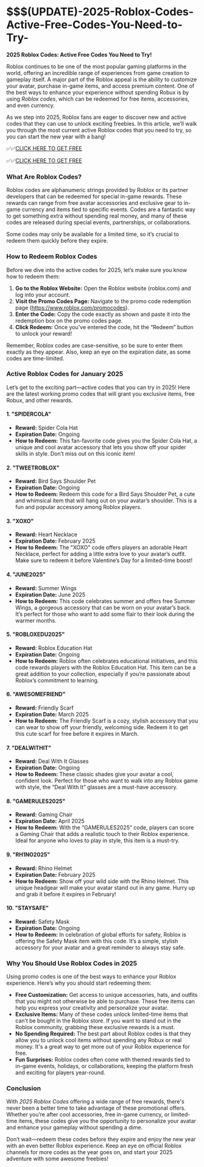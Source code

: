 # $$$(UPDATE)-2025-Roblox-Codes-Active-Free-Codes-You-Need-to-Try-

**2025 Roblox Codes: Active Free Codes You Need to Try!**

Roblox continues to be one of the most popular gaming platforms in the world, offering an incredible range of experiences from game creation to gameplay itself. A major part of the Roblox appeal is the ability to customize your avatar, purchase in-game items, and access premium content. One of the best ways to enhance your experience without spending Robux is by using *Roblox codes*, which can be redeemed for free items, accessories, and even currency.

As we step into 2025, Roblox fans are eager to discover new and active codes that they can use to unlock exciting freebies. In this article, we’ll walk you through the most current active Roblox codes that you need to try, so you can start the new year with a bang!

✅✅[CLICK HERE TO GET FREE](https://tinyurl.com/f5a9kmyc)

✅✅[CLICK HERE TO GET FREE](https://tinyurl.com/f5a9kmyc)

### What Are Roblox Codes?

Roblox codes are alphanumeric strings provided by Roblox or its partner developers that can be redeemed for special in-game rewards. These rewards can range from free avatar accessories and exclusive gear to in-game currency and items tied to specific events. Codes are a fantastic way to get something extra without spending real money, and many of these codes are released during special events, partnerships, or collaborations.

Some codes may only be available for a limited time, so it’s crucial to redeem them quickly before they expire.

### How to Redeem Roblox Codes

Before we dive into the active codes for 2025, let’s make sure you know how to redeem them:

1. **Go to the Roblox Website:** Open the Roblox website (roblox.com) and log into your account.
2. **Visit the Promo Codes Page:** Navigate to the promo code redemption page (https://www.roblox.com/promocodes).
3. **Enter the Code:** Copy the code exactly as shown and paste it into the redemption box on the promo codes page.
4. **Click Redeem:** Once you’ve entered the code, hit the “Redeem” button to unlock your reward!

Remember, Roblox codes are case-sensitive, so be sure to enter them exactly as they appear. Also, keep an eye on the expiration date, as some codes are time-limited.

### Active Roblox Codes for January 2025

Let’s get to the exciting part—active codes that you can try in 2025! Here are the latest working promo codes that will grant you exclusive items, free Robux, and other rewards. 

#### 1. **"SPIDERCOLA"**  
   - **Reward:** Spider Cola Hat  
   - **Expiration Date:** Ongoing  
   - **How to Redeem:** This fan-favorite code gives you the Spider Cola Hat, a unique and cool avatar accessory that lets you show off your spider skills in style. Don’t miss out on this iconic item!

#### 2. **"TWEETROBLOX"**  
   - **Reward:** Bird Says Shoulder Pet  
   - **Expiration Date:** Ongoing  
   - **How to Redeem:** Redeem this code for a Bird Says Shoulder Pet, a cute and whimsical item that will hang out on your avatar’s shoulder. This is a fun and popular accessory among Roblox players.

#### 3. **"XOXO"**  
   - **Reward:** Heart Necklace  
   - **Expiration Date:** February 2025  
   - **How to Redeem:** The "XOXO" code offers players an adorable Heart Necklace, perfect for adding a little extra love to your avatar’s outfit. Make sure to redeem it before Valentine’s Day for a limited-time boost!

#### 4. **"JUNE2025"**  
   - **Reward:** Summer Wings  
   - **Expiration Date:** June 2025  
   - **How to Redeem:** This code celebrates summer and offers free Summer Wings, a gorgeous accessory that can be worn on your avatar’s back. It’s perfect for those who want to add some flair to their look during the warmer months.

#### 5. **"ROBLOXEDU2025"**  
   - **Reward:** Roblox Education Hat  
   - **Expiration Date:** Ongoing  
   - **How to Redeem:** Roblox often celebrates educational initiatives, and this code rewards players with the Roblox Education Hat. This item can be a great addition to your collection, especially if you’re passionate about Roblox’s commitment to learning.

#### 6. **"AWESOMEFRIEND"**  
   - **Reward:** Friendly Scarf  
   - **Expiration Date:** March 2025  
   - **How to Redeem:** The Friendly Scarf is a cozy, stylish accessory that you can wear to show off your friendly, welcoming side. Redeem it to get this cute scarf for free before it expires in March.

#### 7. **"DEALWITHIT"**  
   - **Reward:** Deal With It Glasses  
   - **Expiration Date:** Ongoing  
   - **How to Redeem:** These classic shades give your avatar a cool, confident look. Perfect for those who want to walk into any Roblox game with style, the “Deal With It” glasses are a must-have accessory.

#### 8. **"GAMERULES2025"**  
   - **Reward:** Gaming Chair  
   - **Expiration Date:** April 2025  
   - **How to Redeem:** With the “GAMERULES2025” code, players can score a Gaming Chair that adds a realistic touch to their Roblox experience. Ideal for anyone who loves to play in style, this item is a must-try.

#### 9. **"RH1NO2025"**  
   - **Reward:** Rhino Helmet  
   - **Expiration Date:** February 2025  
   - **How to Redeem:** Show off your wild side with the Rhino Helmet. This unique headgear will make your avatar stand out in any game. Hurry up and grab it before it expires in February!

#### 10. **"STAYSAFE"**  
   - **Reward:** Safety Mask  
   - **Expiration Date:** Ongoing  
   - **How to Redeem:** In celebration of global efforts for safety, Roblox is offering the Safety Mask item with this code. It’s a simple, stylish accessory for your avatar and a great reminder to always stay safe.

### Why You Should Use Roblox Codes in 2025

Using promo codes is one of the best ways to enhance your Roblox experience. Here’s why you should start redeeming them:

- **Free Customization:** Get access to unique accessories, hats, and outfits that you might not otherwise be able to purchase. These free items can help you express your creativity and personalize your avatar.
- **Exclusive Items:** Many of these codes unlock limited-time items that can’t be bought in the Roblox store. If you want to stand out in the Roblox community, grabbing these exclusive rewards is a must.
- **No Spending Required:** The best part about Roblox codes is that they allow you to unlock cool items without spending any Robux or real money. It's a great way to get more out of your Roblox experience for free.
- **Fun Surprises:** Roblox codes often come with themed rewards tied to in-game events, holidays, or collaborations, keeping the platform fresh and exciting for players year-round.

### Conclusion

With *2025 Roblox Codes* offering a wide range of free rewards, there's never been a better time to take advantage of these promotional offers. Whether you’re after cool accessories, free in-game currency, or limited-time items, these codes give you the opportunity to personalize your avatar and enhance your gameplay without spending a dime.

Don’t wait—redeem these codes before they expire and enjoy the new year with an even better Roblox experience. Keep an eye on official Roblox channels for more codes as the year goes on, and start your 2025 adventure with some awesome freebies!
